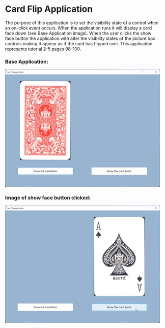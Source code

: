 # Card Flip Application

The purpose of this application is to set the visibility state of a control when an on-click event occurs. When the application runs it will display a card face down (see Base Application image). When the user clicks the show face button the application with alter the visibility states of the picture box controls making it appear as if the card has flipped over. This application represents tutorial 2-5 pages 98-100.

### Base Application:

![image of application at runtime](https://github.com/Thesnowmanndev/Starting-Out-With-Visual-CSharp/blob/CardFlipApplication/CardFlipApplication/github-images/cardFlipApplication-base.png?raw=true)

### Image of show face button clicked:

![image of result after on-click event](https://github.com/Thesnowmanndev/Starting-Out-With-Visual-CSharp/blob/CardFlipApplication/CardFlipApplication/github-images/cardFlipApplication-onclick.png?raw=true)
